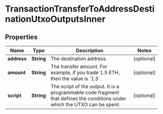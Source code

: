 

# TransactionTransferToAddressDestinationUtxoOutputsInner


## Properties

| Name | Type | Description | Notes |
|------------ | ------------- | ------------- | -------------|
|**address** | **String** | The destination address. |  [optional] |
|**amount** | **String** | The transfer amount. For example, if you trade 1.5 ETH, then the value is &#x60;1.5&#x60;.  |  [optional] |
|**script** | **String** | The script of the output. It is a programmable code fragment that defines the conditions under which the UTXO can be spent. |  [optional] |



